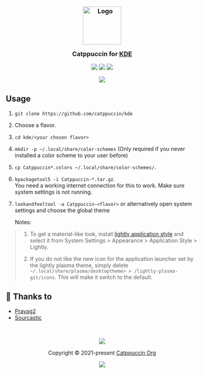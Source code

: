<h3 align="center">
	<img src="https://raw.githubusercontent.com/catppuccin/catppuccin/main/assets/logos/exports/1544x1544_circle.png" width="100" alt="Logo"/><br/>
	<img src="https://raw.githubusercontent.com/catppuccin/catppuccin/main/assets/misc/transparent.png" height="30" width="0px"/>
	Catppuccin for <a href="https://www.kde.org/">KDE</a>
	<img src="https://raw.githubusercontent.com/catppuccin/catppuccin/main/assets/misc/transparent.png" height="30" width="0px"/>
</h3>

<p align="center">
    <a href="https://github.com/catppuccin/kde/stargazers"><img src="https://img.shields.io/github/stars/catppuccin/kde?colorA=363a4f&colorB=b7bdf8&style=for-the-badge"></a>
    <a href="https://github.com/catppuccin/kde/issues"><img src="https://img.shields.io/github/issues/catppuccin/kde?colorA=363a4f&colorB=f5a97f&style=for-the-badge"></a>
    <a href="https://github.com/catppuccin/kde/contributors"><img src="https://img.shields.io/github/contributors/catppuccin/kde?colorA=363a4f&colorB=a6da95&style=for-the-badge"></a>
</p>


<p align="center">
  <img src="https://github.com/Prayag2/catppuccin_kde/blob/main/assets/ss.png"/>
</p>

## Usage

1. `git clone https://github.com/catppuccin/kde`
2. Choose a flavor.
3. `cd kde/<your chosen flavor>`
4. `mkdir -p ~/.local/share/color-schemes` (Only required if you never installed a color scheme to your user before)
5. `cp Catppuccin*.colors ~/.local/share/color-schemes/`.
6. `kpackagetool5 -i Catppuccin-*.tar.gz`.   
You need a working internet connection for this to work. Make sure system settings is not running.
7. `lookandfeeltool -a Catppuccin-<flavor>` or alternatively open system settings and choose the global theme


  
	 Notes:
> 1. To get a material-like look, install [lightly application style](https://github.com/Luwx/Lightly) and select it from System Settings > Appearance >  Application Style > Lightly.
> 
> 2. If you do not like the new icon for the application launcher set by the lightly plasma theme, simply delete `~/.local/share/plasma/desktoptheme> > /lightly-plasma-git/icons`. This will make it switch to the default.

## 💝 Thanks to

- [Prayag2](https://github.com/Prayag2)
- [Sourcastic](https://github.com/Sourcastic)

&nbsp;

<p align="center"><img src="https://raw.githubusercontent.com/catppuccin/catppuccin/main/assets/footers/gray0_ctp_on_line.svg?sanitize=true" /></p>
<p align="center">Copyright &copy; 2021-present <a href="https://github.com/catppuccin" target="_blank">Catppuccin Org</a>
<p align="center"><a href="https://github.com/catppuccin/catppuccin/blob/main/LICENSE"><img src="https://img.shields.io/static/v1.svg?style=for-the-badge&label=License&message=MIT&logoColor=d9e0ee&colorA=363a4f&colorB=b7bdf8"/></a></p>
